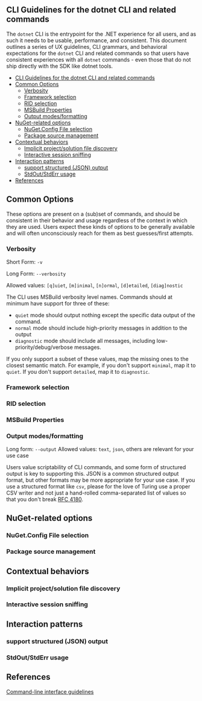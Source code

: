 ## CLI Guidelines for the dotnet CLI and related commands

The `dotnet` CLI is the entrypoint for the .NET experience for all users, and as such it needs to be usable, performance, and consistent.
This document outlines a series of UX guidelines, CLI grammars, and behavioral expectations for the `dotnet` CLI and related commands so that
users have consistent experiences with all `dotnet` commands - even those that do not ship directly with the SDK like dotnet tools.

- [CLI Guidelines for the dotnet CLI and related commands](#cli-guidelines-for-the-dotnet-cli-and-related-commands)
- [Common Options](#common-options)
  - [Verbosity](#verbosity)
  - [Framework selection](#framework-selection)
  - [RID selection](#rid-selection)
  - [MSBuild Properties](#msbuild-properties)
  - [Output modes/formatting](#output-modesformatting)
- [NuGet-related options](#nuget-related-options)
  - [NuGet.Config File selection](#nugetconfig-file-selection)
  - [Package source management](#package-source-management)
- [Contextual behaviors](#contextual-behaviors)
  - [Implicit project/solution file discovery](#implicit-projectsolution-file-discovery)
  - [Interactive session sniffing](#interactive-session-sniffing)
- [Interaction patterns](#interaction-patterns)
  - [support structured (JSON) output](#support-structured-json-output)
  - [StdOut/StdErr usage](#stdoutstderr-usage)
- [References](#references)

## Common Options

These options are present on a (sub)set of commands, and should be consistent in their behavior and usage regardless of the context in which they are used. Users expect these kinds of options to be generally available and will often unconsciously reach for them as best guesses/first attempts.

### Verbosity

Short Form: `-v`

Long Form: `--verbosity`

Allowed values: `[q]uiet`, `[m]inimal`, `[n]ormal`, `[d]etailed`, `[diag]nostic`

The CLI uses MSBuild verbosity level names. Commands should at minimum have support for three of these:
* `quiet` mode should output nothing except the specific data output of the command.
* `normal` mode should include high-priority messages in addition to the output
* `diagnostic` mode should include all messages, including low-priority/debug/verbose messages.

If you only support a subset of these values, map the missing ones to the closest semantic match. For example, if you don't support `minimal`, map it to `quiet`. If you don't support `detailed`, map it to `diagnostic`.

### Framework selection

### RID selection
### MSBuild Properties
### Output modes/formatting

Long form: `--output`
Allowed values: `text`, `json`, others are relevant for your use case

Users value scriptability of CLI commands, and some form of structured output is key to supporting this. JSON is a common structured output format, but other formats may be more appropriate for your use case. If you use a structured format like `csv`, please for the love of Turing use a proper CSV writer and not just a hand-rolled comma-separated list of values so that you don't break [RFC 4180][4180].

## NuGet-related options

### NuGet.Config File selection
### Package source management

## Contextual behaviors

### Implicit project/solution file discovery
### Interactive session sniffing

## Interaction patterns

### support structured (JSON) output
### StdOut/StdErr usage


## References

[Command-line interface guidelines][clig]

[clig]: https://clig.dev/
[4180]: https://www.loc.gov/preservation/digital/formats/fdd/fdd000323.shtml
